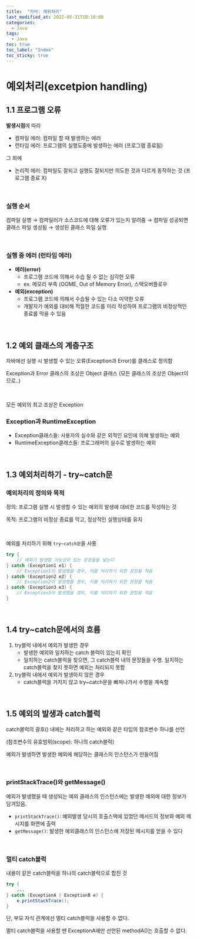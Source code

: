 ```yaml
---
title:  "자바: 예외처리"
last_modified_at: 2022-05-31T18:10:00
categories: 
  - Java
tags:
  - Java
toc: true
toc_label: "Index"
toc_sticky: true
---
```


# 예외처리(excetpion handling)

## 1.1 프로그램 오류

**발생시점**에 따라

- 컴파일 에러: 컴파일 할 때 발생하는 에러
- 런타임 에러: 프로그램의 실행도중에 발생하는 에러 (프로그램 종료됨)

그 외에

- 논리적 에러: 컴파일도 잘되고 실행도 잘되지만 의도한 것과 다르게 동작하는 것 (프로그램 종료 X)

<br>

### 실행 순서

컴파일 실행 → 컴파일러가 소스코드에 대해 오류가 있는지 알려줌 → 컴파일 성공되면 클래스 파일 생성됨 → 생성된 클래스 파일 실행

<br>

### 실행 중 에러 (런타임 에러)

- **에러(error)**
    - 프로그램 코드에 의해서 수습 될 수 없는 심각한 오류
    - ex. 메모리 부족 (OOME, Out of Memory Error), 스택오버플로우
- **예외(exception)**
    - 프로그램 코드에 의해서 수습될 수 있는 다소 미약한 오류
    - 개발자가 예외를 대비해 적절한 코드를 미리 작성하여 프로그램의 비정상적인 종료를 막을 수 있음

<br>

## 1.2 예외 클래스의 계층구조

자바에선 실행 시 발생할 수 있는 오류(Exception과 Error)를 클래스로 정의함

Exception과 Error 클래스의 조상은 Object 클래스 (모든 클래스의 조상은 Object이므로..)

<br>

모든 예외의 최고 조상은 Exception

### Exception과 RuntimeException

- Exception클래스들: 사용자의 실수와 같은 외적인 요인에 의해 발생하는 예외
- RuntimeException클래스들: 프로그래머의 실수로 발생하는 예외

<br>

## 1.3 예외처리하기 - try~catch문

### 예외처리의 정의와 목적

정의: 프로그램 실행 시 발생할 수 있는 예외의 발생에 대비한 코드를 작성하는 것

목적: 프로그램의 비정상 종료를 막고, 정상적인 실행상태를 유지

<br>

예외를 처리하기 위해 `try~catch문`을 사용

```java
try {
	// 예외가 발생할 가능성이 있는 문장들을 넣는다
} catch (Exception1 e1) {
	// Exception1이 발생했을 경우, 이를 처리하기 위한 문장을 적음
} catch (Exception2 e2) {
	// Exception2이 발생했을 경우, 이를 처리하기 위한 문장을 적음
} catch (Exception3 e3) {
	// Exception3이 발생했을 경우, 이를 처리하기 위한 문장을 적음
}
```

<br>

## 1.4 try~catch문에서의 흐름

1. try블럭 내에서 예외가 발생한 경우
    - 발생한 예외와 일치하는 catch 블럭이 있는지 확인
    - 일치하는 catch블럭을 찾으면, 그 catch블럭 내의 문장들을 수행. 일치하는 catch블럭을 찾지 못하면 예외는 처리되지 못함
2. try블럭 내에서 예외가 발생하지 않은 경우
    - catch블럭을 거치지 않고 try~catch문을 빠져나가서 수행을 계속함

<br>    

## 1.5 예외의 발생과 catch블럭

catch블럭의 괄호() 내에는 처리하고 하는 예외와 같은 타입의 참조변수 하나를 선언

(참조변수의 유효범위(scope): 하나의 catch블럭)

예외가 발생하면 발생한 예외에 해당하는 클래스의 인스턴스가 만들어짐

<br>

### printStackTrace()와 getMessage()

예외가 발생했을 때 생성되는 예외 클래스의 인스턴스에는 발생한 예외에 대한 정보가 담겨있음.

- `printStackTrace()`: 예외발생 당시의 호출스택에 있었던 메서드의 정보와 예외 메시지를 화면에 출력
- `getMessage()`: 발생한 예외클래스의 인스턴스에 저장된 메시지를 얻을 수 있다

<br>

### 멀티 catch블럭

내용이 같은 catch블럭을 하나의 catch블럭으로 합친 것

```java
try {
	...
} catch (ExceptionA | ExceptionB e) {
	e.printStackTrace();
}
```

단, 부모 자식 관계에선 멀티 catch블럭을 사용할 수 없다.

멀티 catch블럭을 사용할 땐 ExceptionA에만 선언된 methodA()는 호출할 수 없다.